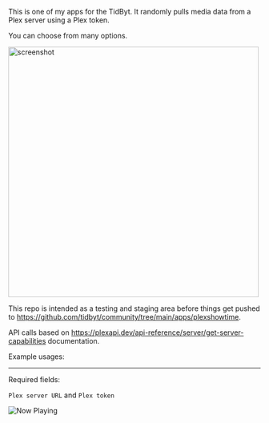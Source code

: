 This is one of my apps for the TidByt. It randomly pulls media data from a Plex server using a Plex token. 

You can choose from many options.

<img src="https://github.com/user-attachments/assets/abed7998-bbb4-4c22-91ef-11ccc6350787" alt="screenshot" height="500"/>

This repo is intended as a testing and staging area before things get pushed to https://github.com/tidbyt/community/tree/main/apps/plexshowtime.

API calls based on https://plexapi.dev/api-reference/server/get-server-capabilities documentation.

Example usages:

-----

Required fields:

```Plex server URL``` and ```Plex token```

![Now Playing](https://raw.githubusercontent.com/MichaelYagi/plexshowtime/refs/heads/main/plex_showtime.gif)
